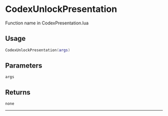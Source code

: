 # CodexUnlockPresentation
Function name in CodexPresentation.lua
## Usage
```lua
CodexUnlockPresentation(args)
```
## Parameters
`args`
## Returns
`none`

---
